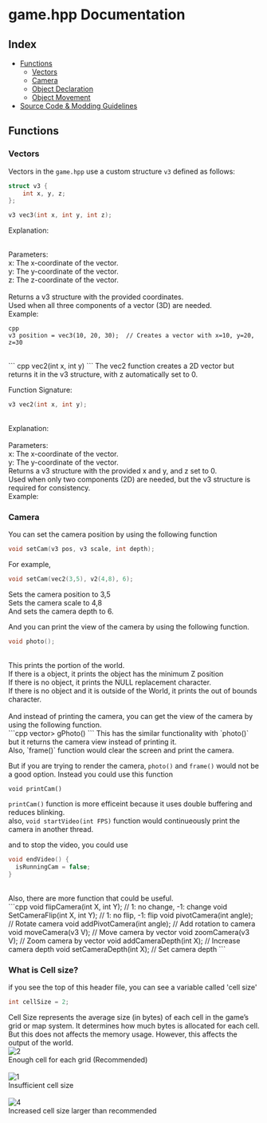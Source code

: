 # game.hpp Documentation

## Index

- [Functions](#functions)
  - [Vectors](#vectors)
  - [Camera](#camera)
  - [Object Declaration](#object-declaration)
  - [Object Movement](#object-movement)
- [Source Code & Modding Guidelines](#source-code--modding-guidelines)

## Functions

### Vectors

Vectors in the `game.hpp` use a custom structure `v3` defined as follows:

```cpp
struct v3 {
    int x, y, z;
};
```

```cpp
v3 vec3(int x, int y, int z);
```
Explanation:<br><br>

Parameters:<br>
x: The x-coordinate of the vector.<br>
y: The y-coordinate of the vector.<br>
z: The z-coordinate of the vector.<br>
<br>
Returns a v3 structure with the provided coordinates.<br>
Used when all three components of a vector (3D) are needed.<br>
Example:<br>
```
cpp
v3 position = vec3(10, 20, 30);  // Creates a vector with x=10, y=20, z=30
```
<br>
``` cpp
vec2(int x, int y)
```
The vec2 function creates a 2D vector but returns it in the v3 structure, with z automatically set to 0.<br>

Function Signature:<br>

```cpp
v3 vec2(int x, int y);
```
<br>
Explanation:<br>
<br>
Parameters:<br>
x: The x-coordinate of the vector.<br>
y: The y-coordinate of the vector.<br>
Returns a v3 structure with the provided x and y, and z set to 0.<br>
Used when only two components (2D) are needed, but the v3 structure is required for consistency.<br>
Example:<br>

### Camera

You can set the camera position by using the following function<br>
```cpp
void setCam(v3 pos, v3 scale, int depth);
```

For example,
``` cpp
void setCam(vec2(3,5), v2(4,8), 6);
```
Sets the camera position to 3,5<br>
Sets the camera scale to 4,8<br>
And sets the camera depth to 6.<br>

And you can print the view of the camera by using the following function.<br>
``` cpp
void photo();
```
<br>
This prints the portion of the world.<br>
If there is a object, it prints the object has the minimum Z position<br>
If there is no object, it prints the NULL replacement character.<br>
If there is no object and it is outside of the World, it prints the out of bounds character.<br>
<br>
And instead of printing the camera, you can get the view of the camera by using the following function.<br>
```cpp
vector<vector<string>> gPhoto()
```
This has the similar functionality with `photo()` but it returns the camera view instead of printing it.<br>
Also, `frame()` function would clear the screen and print the camera.<br>

But if you are trying to render the camera, `photo()` and `frame()` would not be a good option. Instead you could use this function<br>

```
void printCam()
```
`printCam()` function is more efficeint because it uses double buffering and reduces blinking.<br>
also, `void startVideo(int FPS)` function would continueously print the camera in another thread. <br>

and to stop the video, you could use<br>
```cpp
void endVideo() {
  isRunningCam = false; 
}
```
<br>
Also, there are more function that could be useful.<br>
```cpp
void flipCamera(int X, int Y); // 1: no change, -1: change
void SetCameraFlip(int X, int Y); // 1: no flip, -1: flip
void pivotCamera(int angle); // Rotate camera
void addPivotCamera(int angle); // Add rotation to camera
void moveCamera(v3 V); // Move camera by vector
void zoomCamera(v3 V); // Zoom camera by vector
void addCameraDepth(int X); // Increase camera depth
void setCameraDepth(int X); // Set camera depth
```

### What is Cell size?
if you see the top of this header file, you can see a variable called 'cell size'<br>
```cpp
int cellSize = 2;
```
Cell Size represents the average size (in bytes) of each cell in the game’s grid or map system. It determines how much bytes is allocated for each cell.
But this does not affects the memory usage. However, this affects the output of the world.
<br>
![2](https://github.com/user-attachments/assets/0c298168-9af7-45f2-94d3-5973601fcae8)
<br>Enough cell for each grid (Recommended)<br><br>
![1](https://github.com/user-attachments/assets/ed00f029-303a-426b-92ce-0d620b36ff84)
<br>Insufficient cell size<br><br>
![4](https://github.com/user-attachments/assets/71cfac01-c7a1-4bd2-b93b-15d4ab143d0a)
<br>Increased cell size larger than recommended<br><br>
